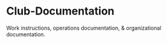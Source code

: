 # Club-Documentation
Work instructions, operations documentation, &amp; organizational documentation.
